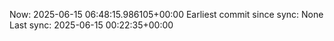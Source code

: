 Now: 2025-06-15 06:48:15.986105+00:00 Earliest commit since sync: None Last sync: 2025-06-15 00:22:35+00:00
